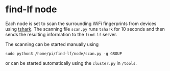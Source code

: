 # find-lf node

Each node is set to scan the surrounding WiFi fingerprints from devices using [tshark](https://www.wireshark.org/docs/man-pages/tshark.html). The scanning file `scan.py` runs `tshark` for 10 seconds and then sends the resulting information to the `find-lf` server.

The scanning can be started manually using 

```
sudo python3 /home/pi/find-lf/node/scan.py -g GROUP
```

or can be started automatically using the `cluster.py` in `/tools`.